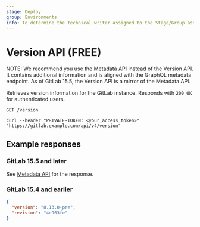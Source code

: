 ```yaml
---
stage: Deploy
group: Environments
info: To determine the technical writer assigned to the Stage/Group associated with this page, see https://about.gitlab.com/handbook/product/ux/technical-writing/#assignments
---
```


# Version API **(FREE)**

NOTE:
We recommend you use the [Metadata API](metadata.md) instead of the Version API.
It contains additional information and is aligned with the GraphQL metadata endpoint.
As of GitLab 15.5, the Version API is a mirror of the Metadata API.

Retrieves version information for the GitLab instance. Responds with `200 OK` for
authenticated users.

```plaintext
GET /version
```

```shell
curl --header "PRIVATE-TOKEN: <your_access_token>" "https://gitlab.example.com/api/v4/version"
```

## Example responses

### GitLab 15.5 and later

See [Metadata API](metadata.md) for the response.

### GitLab 15.4 and earlier

```json
{
  "version": "8.13.0-pre",
  "revision": "4e963fe"
}
```
